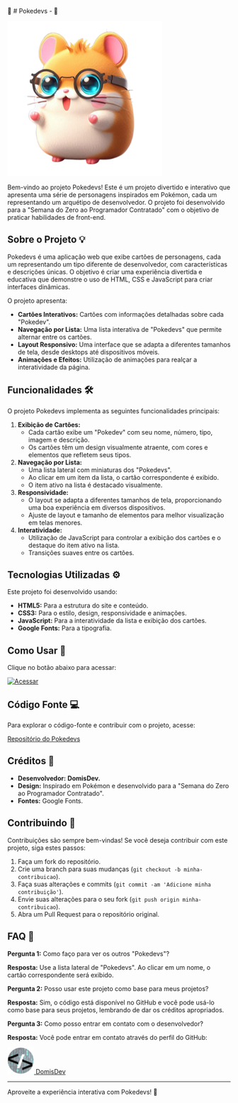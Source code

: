 
🚀 # Pokedevs -  🚀

![Pokedevs](imagens/devchu.png)

Bem-vindo ao projeto Pokedevs! Este é um projeto divertido e interativo que apresenta uma série de personagens inspirados em Pokémon, cada um representando um arquétipo de desenvolvedor. O projeto foi desenvolvido para a "Semana do Zero ao Programador Contratado" com o objetivo de praticar habilidades de front-end.

## Sobre o Projeto 💡

Pokedevs é uma aplicação web que exibe cartões de personagens, cada um representando um tipo diferente de desenvolvedor, com características e descrições únicas. O objetivo é criar uma experiência divertida e educativa que demonstre o uso de HTML, CSS e JavaScript para criar interfaces dinâmicas.

O projeto apresenta:

*   **Cartões Interativos:** Cartões com informações detalhadas sobre cada "Pokedev".
*   **Navegação por Lista:** Uma lista interativa de "Pokedevs" que permite alternar entre os cartões.
*   **Layout Responsivo:** Uma interface que se adapta a diferentes tamanhos de tela, desde desktops até dispositivos móveis.
*   **Animações e Efeitos:** Utilização de animações para realçar a interatividade da página.

## Funcionalidades 🛠️

O projeto Pokedevs implementa as seguintes funcionalidades principais:

1.  **Exibição de Cartões:**
    *   Cada cartão exibe um "Pokedev" com seu nome, número, tipo, imagem e descrição.
    *   Os cartões têm um design visualmente atraente, com cores e elementos que refletem seus tipos.
2.  **Navegação por Lista:**
    *   Uma lista lateral com miniaturas dos "Pokedevs".
    *   Ao clicar em um item da lista, o cartão correspondente é exibido.
    *   O item ativo na lista é destacado visualmente.
3.  **Responsividade:**
    *   O layout se adapta a diferentes tamanhos de tela, proporcionando uma boa experiência em diversos dispositivos.
    *   Ajuste de layout e tamanho de elementos para melhor visualização em telas menores.
4.  **Interatividade:**
    *   Utilização de JavaScript para controlar a exibição dos cartões e o destaque do item ativo na lista.
    *   Transições suaves entre os cartões.

## Tecnologias Utilizadas ⚙️

Este projeto foi desenvolvido usando:

*   **HTML5:** Para a estrutura do site e conteúdo.
*   **CSS3:** Para o estilo, design, responsividade e animações.
*   **JavaScript:** Para a interatividade da lista e exibição dos cartões.
*   **Google Fonts:** Para a tipografia.

## Como Usar 🚀

Clique no botão abaixo para acessar:

<a href="https://domisnnet.github.io/spotify/">
   <img src="imagens/botão.webp" width="35px" height="35px" alt="Acessar">
</a>

## Código Fonte 💻

Para explorar o código-fonte e contribuir com o projeto, acesse:

[Repositório do Pokedevs](https://github.com/Domisnnet/pokedevs)

## Créditos 📝

*   **Desenvolvedor:** <strong>DomisDev.</strong>
*   **Design:** Inspirado em Pokémon e desenvolvido para a "Semana do Zero ao Programador Contratado".
*   **Fontes:** Google Fonts.

## Contribuindo 🤝

Contribuições são sempre bem-vindas! Se você deseja contribuir com este projeto, siga estes passos:

1.  Faça um fork do repositório.
2.  Crie uma branch para suas mudanças (`git checkout -b minha-contribuicao`).
3.  Faça suas alterações e commits (`git commit -am 'Adicione minha contribuição'`).
4.  Envie suas alterações para o seu fork (`git push origin minha-contribuicao`).
5.  Abra um Pull Request para o repositório original.

## FAQ 🤔

**Pergunta 1:** Como faço para ver os outros "Pokedevs"?

   **Resposta:** Use a lista lateral de "Pokedevs". Ao clicar em um nome, o cartão correspondente será exibido.

**Pergunta 2:** Posso usar este projeto como base para meus projetos?

   **Resposta:** Sim, o código está disponível no GitHub e você pode usá-lo como base para seus projetos, lembrando de dar os créditos apropriados.

**Pergunta 3:** Como posso entrar em contato com o desenvolvedor?

   **Resposta:** Você pode entrar em contato através do perfil do GitHub: 

<a href="https://github.com/Domisnnet">
    <img src="imagens/DomisDev.png" width="60px" height="60px" alt="Acessar perfil GitHub">
    DomisDev
</a> 

---

Aproveite a experiência interativa com Pokedevs! 🚀